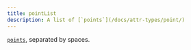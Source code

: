 ```yaml
---
title: pointList
description: A list of [`points`](/docs/attr-types/point/)
---
```

[`points`](/docs/attr-types/point/), separated by spaces.
